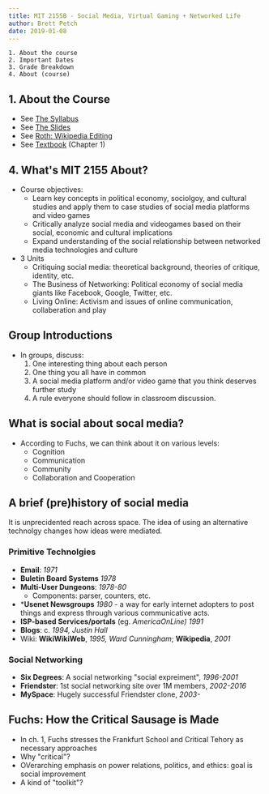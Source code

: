 ```yaml
---
title: MIT 2155B - Social Media, Virtual Gaming + Networked Life
author: Brett Petch
date: 2019-01-08
---
```


    1. About the course 
    2. Important Dates
    3. Grade Breakdown
    4. About (course)

## 1. About the Course
- See [The Syllabus][1]
- See [The Slides][2]
- See [Roth: Wikipedia Editing][3]
- See [Textbook][4] (Chapter 1)

## 4. What's MIT 2155 About?
- Course objectives: 
    - Learn key concepts in political economy, sociolgoy, and cultural studies and apply them to case studies of social media platforms and video games
    - Critically analyze social media and videogames based on their social, economic and cultural implications
    - Expand understanding of the social relationship between networked media technologies and culture
- 3 Units
    - Critiquing social media: theoretical background, theories of critique, identity, etc.
    - The Business of Networking: Political economy of social media giants like Facebook, Google, Twitter, etc.
    - Living Online: Activism and issues of online communication, collaberation and play
## Group Introductions
- In groups, discuss:
    1. One interesting thing about each person
    2. One thing you all have in common
    3. A social media platform and/or video game that you think deserves further study
    4. A rule everyone should follow in classroom discussion.
    
## What is social about socal media?
- According to Fuchs, we can think about it on various levels:
    - Cognition
    - Communication
    - Community
    - Collaboration and Cooperation 
## A brief (pre)history of social media
It is unprecidented reach across space. The idea of using an alternative technolgy changes how ideas were mediated.

### Primitive Technolgies
- **Email**: *1971*
- **Buletin Board Systems** *1978*
- **Multi-User Dungeons**: *1978-80*
    - Components: parser, counters, etc.
- ***Usenet Newsgroups** *1980* - a way for early internet adopters to post things and express through various communicative acts.
- **ISP-based Services/portals** (eg. *AmericaOnLine) 1991*
- **Blogs**: c. *1994, Justin Hall*
- Wiki: **WikiWikiWeb**, *1995, Ward Cunningham*; **Wikipedia**, *2001*

### Social Networking
- **Six Degrees**: A social networking "social expreiment", *1996-2001*
- **Friendster**: 1st social networking site over 1M members, *2002-2016*
- **MySpace**: Hugely successful Friendster clone, *2003-*

## Fuchs: How the Critical Sausage is Made
- In ch. 1, Fuchs stresses the Frankfurt School and Critical Tehory as necessary approaches
- Why "critical"?
- OVerarching emphasis on power relations, politics, and ethics: goal is social improvement
- A kind of "toolkit"?



<object style="width: 45vw; height: 45vh;" data="attachments/Lecture-0/syllabus.pdf">
</object>

<object style="width: 45vw; height: 45vh;" data="attachments/Lecture-0/slides.pdf">
</object>

[1]: attachments/Lecture-0/syllabus.pdf
[2]: attachments/Lecture-0/slides.pdf
[3]: https://journals.uic.edu/ojs/index.php/fm/article/view/4340/3687
[4]: http://93.174.95.29/main/1570000/f32300c2fbdf3f0d3359601112863dd9/Christian%20Fuchs%20-%20Social%20Media_%20A%20Critical%20Introduction-SAGE%20Publications%20Ltd%20%282013%29.pdf